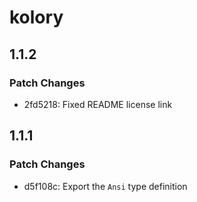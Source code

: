 # kolory

## 1.1.2

### Patch Changes

- 2fd5218: Fixed README license link

## 1.1.1

### Patch Changes

- d5f108c: Export the `Ansi` type definition

